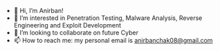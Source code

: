 - 👋 Hi, I’m Anirban!
- 👀 I’m interested in Penetration Testing, Malware Analysis, Reverse Engineering and Exploit Development
- 💞️ I’m looking to collaborate on future Cyber
- 📫 How to reach me: my personal email is anirbanchak08@gmail.com

<!---
sakai026/sakai026 is a ✨ special ✨ repository because its `README.md` (this file) appears on your GitHub profile.
You can click the Preview link to take a look at your changes.
--->
